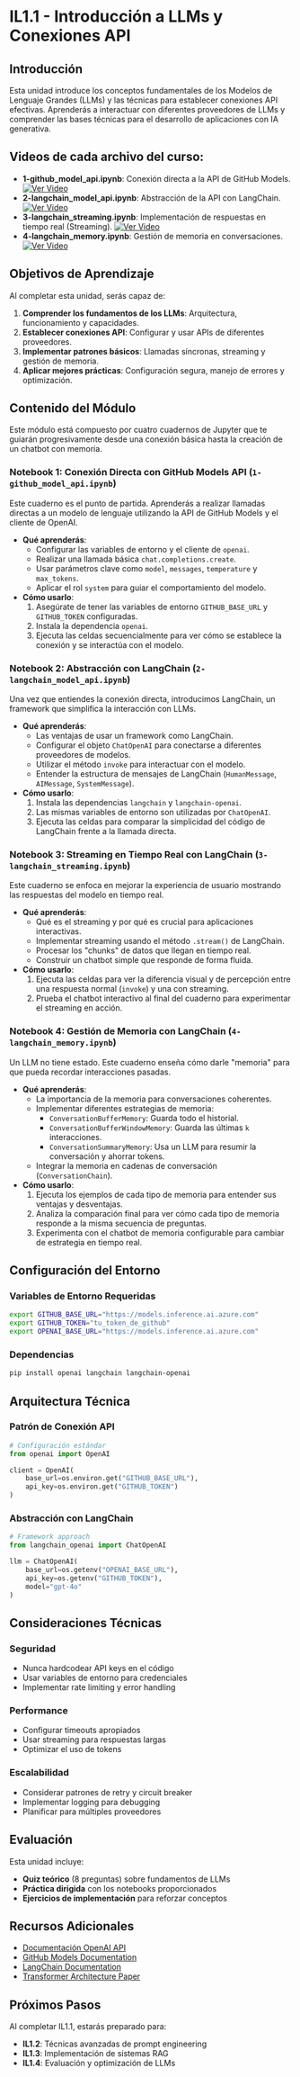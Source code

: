 # IL1.1 - Introducción a LLMs y Conexiones API

## Introducción

Esta unidad introduce los conceptos fundamentales de los Modelos de Lenguaje Grandes (LLMs) y las técnicas para establecer conexiones API efectivas. Aprenderás a interactuar con diferentes proveedores de LLMs y comprender las bases técnicas para el desarrollo de aplicaciones con IA generativa.

## Videos de cada archivo del curso:

- **1-github_model_api.ipynb**: Conexión directa a la API de GitHub Models.
  [![Ver Video](https://img.youtube.com/vi/oYvwSROBTl0/hqdefault.jpg)](https://www.youtube.com/watch?v=oYvwSROBTl0)
- **2-langchain_model_api.ipynb**: Abstracción de la API con LangChain.
  [![Ver Video](https://img.youtube.com/vi/v6Dgw0CMAfs/hqdefault.jpg)](https://www.youtube.com/watch?v=v6Dgw0CMAfs)
- **3-langchain_streaming.ipynb**: Implementación de respuestas en tiempo real (Streaming).
  [![Ver Video](https://img.youtube.com/vi/xENs45V5C3k/hqdefault.jpg)](https://www.youtube.com/watch?v=xENs45V5C3k)
- **4-langchain_memory.ipynb**: Gestión de memoria en conversaciones.
  [![Ver Video](https://img.youtube.com/vi/cM_CJPaD0kQ/hqdefault.jpg)](https://www.youtube.com/watch?v=cM_CJPaD0kQ)


## Objetivos de Aprendizaje

Al completar esta unidad, serás capaz de:

1.  **Comprender los fundamentos de los LLMs**: Arquitectura, funcionamiento y capacidades.
2.  **Establecer conexiones API**: Configurar y usar APIs de diferentes proveedores.
3.  **Implementar patrones básicos**: Llamadas síncronas, streaming y gestión de memoria.
4.  **Aplicar mejores prácticas**: Configuración segura, manejo de errores y optimización.

## Contenido del Módulo

Este módulo está compuesto por cuatro cuadernos de Jupyter que te guiarán progresivamente desde una conexión básica hasta la creación de un chatbot con memoria.

### Notebook 1: Conexión Directa con GitHub Models API (`1-github_model_api.ipynb`)
Este cuaderno es el punto de partida. Aprenderás a realizar llamadas directas a un modelo de lenguaje utilizando la API de GitHub Models y el cliente de OpenAI.
- **Qué aprenderás**:
    - Configurar las variables de entorno y el cliente de `openai`.
    - Realizar una llamada básica `chat.completions.create`.
    - Usar parámetros clave como `model`, `messages`, `temperature` y `max_tokens`.
    - Aplicar el rol `system` para guiar el comportamiento del modelo.
- **Cómo usarlo**:
    1. Asegúrate de tener las variables de entorno `GITHUB_BASE_URL` y `GITHUB_TOKEN` configuradas.
    2. Instala la dependencia `openai`.
    3. Ejecuta las celdas secuencialmente para ver cómo se establece la conexión y se interactúa con el modelo.

### Notebook 2: Abstracción con LangChain (`2-langchain_model_api.ipynb`)
Una vez que entiendes la conexión directa, introducimos LangChain, un framework que simplifica la interacción con LLMs.
- **Qué aprenderás**:
    - Las ventajas de usar un framework como LangChain.
    - Configurar el objeto `ChatOpenAI` para conectarse a diferentes proveedores de modelos.
    - Utilizar el método `invoke` para interactuar con el modelo.
    - Entender la estructura de mensajes de LangChain (`HumanMessage`, `AIMessage`, `SystemMessage`).
- **Cómo usarlo**:
    1. Instala las dependencias `langchain` y `langchain-openai`.
    2. Las mismas variables de entorno son utilizadas por `ChatOpenAI`.
    3. Ejecuta las celdas para comparar la simplicidad del código de LangChain frente a la llamada directa.

### Notebook 3: Streaming en Tiempo Real con LangChain (`3-langchain_streaming.ipynb`)
Este cuaderno se enfoca en mejorar la experiencia de usuario mostrando las respuestas del modelo en tiempo real.
- **Qué aprenderás**:
    - Qué es el streaming y por qué es crucial para aplicaciones interactivas.
    - Implementar streaming usando el método `.stream()` de LangChain.
    - Procesar los "chunks" de datos que llegan en tiempo real.
    - Construir un chatbot simple que responde de forma fluida.
- **Cómo usarlo**:
    1. Ejecuta las celdas para ver la diferencia visual y de percepción entre una respuesta normal (`invoke`) y una con streaming.
    2. Prueba el chatbot interactivo al final del cuaderno para experimentar el streaming en acción.

### Notebook 4: Gestión de Memoria con LangChain (`4-langchain_memory.ipynb`)
Un LLM no tiene estado. Este cuaderno enseña cómo darle "memoria" para que pueda recordar interacciones pasadas.
- **Qué aprenderás**:
    - La importancia de la memoria para conversaciones coherentes.
    - Implementar diferentes estrategias de memoria:
        - `ConversationBufferMemory`: Guarda todo el historial.
        - `ConversationBufferWindowMemory`: Guarda las últimas `k` interacciones.
        - `ConversationSummaryMemory`: Usa un LLM para resumir la conversación y ahorrar tokens.
    - Integrar la memoria en cadenas de conversación (`ConversationChain`).
- **Cómo usarlo**:
    1. Ejecuta los ejemplos de cada tipo de memoria para entender sus ventajas y desventajas.
    2. Analiza la comparación final para ver cómo cada tipo de memoria responde a la misma secuencia de preguntas.
    3. Experimenta con el chatbot de memoria configurable para cambiar de estrategia en tiempo real.

## Configuración del Entorno

### Variables de Entorno Requeridas

```bash
export GITHUB_BASE_URL="https://models.inference.ai.azure.com"
export GITHUB_TOKEN="tu_token_de_github"
export OPENAI_BASE_URL="https://models.inference.ai.azure.com"
```

### Dependencias

```bash
pip install openai langchain langchain-openai
```

## Arquitectura Técnica

### Patrón de Conexión API

```python
# Configuración estándar
from openai import OpenAI

client = OpenAI(
    base_url=os.environ.get("GITHUB_BASE_URL"),
    api_key=os.environ.get("GITHUB_TOKEN")
)
```

### Abstracción con LangChain

```python
# Framework approach
from langchain_openai import ChatOpenAI

llm = ChatOpenAI(
    base_url=os.getenv("OPENAI_BASE_URL"),
    api_key=os.getenv("GITHUB_TOKEN"),
    model="gpt-4o"
)
```

## Consideraciones Técnicas

### Seguridad
- Nunca hardcodear API keys en el código
- Usar variables de entorno para credenciales
- Implementar rate limiting y error handling

### Performance
- Configurar timeouts apropiados
- Usar streaming para respuestas largas
- Optimizar el uso de tokens

### Escalabilidad
- Considerar patrones de retry y circuit breaker
- Implementar logging para debugging
- Planificar para múltiples proveedores

## Evaluación

Esta unidad incluye:
- **Quiz teórico** (8 preguntas) sobre fundamentos de LLMs
- **Práctica dirigida** con los notebooks proporcionados
- **Ejercicios de implementación** para reforzar conceptos

## Recursos Adicionales

- [Documentación OpenAI API](https://platform.openai.com/docs)
- [GitHub Models Documentation](https://docs.github.com/en/github-models)
- [LangChain Documentation](https://python.langchain.com/docs/)
- [Transformer Architecture Paper](https://arxiv.org/abs/1706.03762)

## Próximos Pasos

Al completar IL1.1, estarás preparado para:
- **IL1.2**: Técnicas avanzadas de prompt engineering
- **IL1.3**: Implementación de sistemas RAG
- **IL1.4**: Evaluación y optimización de LLMs